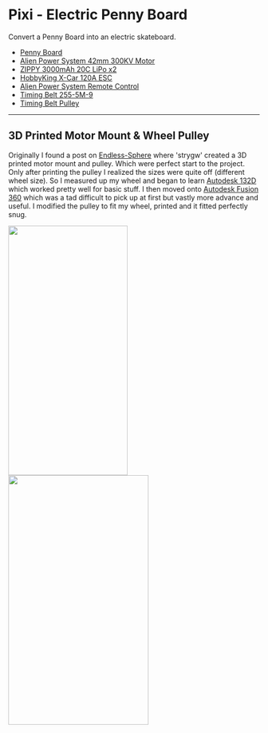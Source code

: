 Pixi - Electric Penny Board
===========================

Convert a Penny Board into an electric skateboard.

* [Penny Board](http://www.ebay.co.uk/itm/CUSTOM-SKATEBOARD-RETRO-COMPLETE-DECK-CRUISER-MULTI-COLOURED-BOARD-22-ABEC7-/321596060065?var=&hash=item0)
* [Alien Power System 42mm 300KV Motor](http://alienpowersystem.com/shop/brushless-motors/alien-4260-outrunner-brushless-motor-300kv-1500w/)
* [ZIPPY 3000mAh 20C LiPo x2](http://www.hobbyking.com/hobbyking/store/__31954__ZIPPY_Flightmax_3000mAh_3S1P_20C_UK_Warehouse_.html)
* [HobbyKing X-Car 120A ESC](http://www.hobbyking.com/hobbyking/store/__77155__HobbyKing_174_8482_X_Car_Beast_Series_ESC_1_8_Scale_120A_UK_Warehouse_.html)
* [Alien Power System Remote Control](http://alienpowersystem.com/shop/radio-transmitters/alien-power-system-2-4ghz-electric-skateboard-remote-control/)
* [Timing Belt 255-5M-9](http://www.ebay.co.uk/itm/161964844497?_trksid=p2057872.m2749.l2649&var=460921283795&ssPageName=STRK%3AMEBIDX%3AIT)
* [Timing Belt Pulley](http://www.ebay.co.uk/itm/18-5M-09-9mm-Wide-Pilot-Bore-5M-5mm-Pitch-HTD-Timing-Belt-Pulley-CNC-ROBOTICS-/201296118050?hash=item2ede2f0122)



----------

3D Printed Motor Mount & Wheel Pulley
-------------------------------------


Originally I found a post on [Endless-Sphere](https://endless-sphere.com/forums/viewtopic.php?f=35&t=67792) where 'strygw' created a 3D printed motor mount and pulley. Which were perfect start to the project. Only after printing the pulley I realized the sizes were quite off (different wheel size). So I measured up my wheel and began to learn [Autodesk 132D](http://www.123dapp.com/) which worked pretty well for basic stuff. I then moved onto [Autodesk Fusion 360](http://www.autodesk.com/products/fusion-360) which was a tad difficult to pick up at first but vastly more advance and useful. I modified the pulley to fit my wheel, printed and it fitted perfectly snug.

<img src="http://www.electric-skateboard.builders//uploads/db1493/original/3X/b/b/bb0ca719652c6767ae6af38e4084e245e26b5de9.png" width="239" height="500">
<img src="http://www.electric-skateboard.builders//uploads/db1493/original/3X/3/9/3908d08de1db1d41d32fdfa35cdecc08ad4b216b.jpg" width="281" height="500">